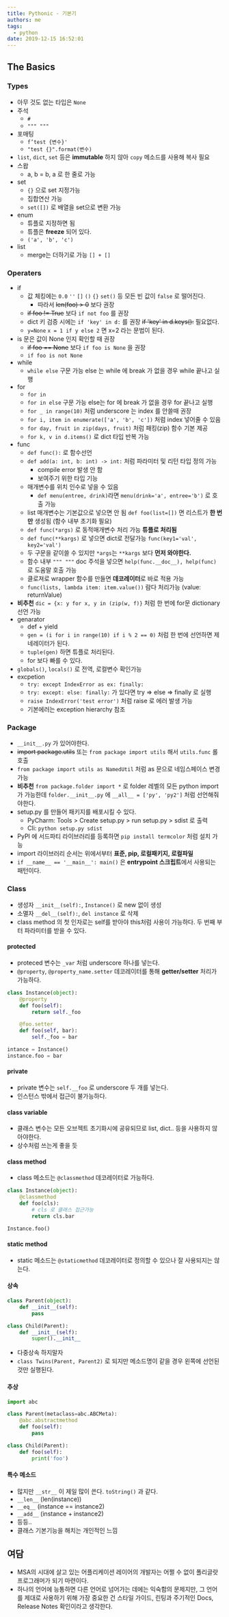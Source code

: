 ```yaml
---
title: Pythonic - 기본기
authors: me
tags:
  - python
date: 2019-12-15 16:52:01
---
```


## The Basics

### Types

- 아무 것도 없는 타입은 `None`
- 주석
  - `#`
  - `""" """`
- 포매팅
  - `f’test {변수}'`
  - `"test {}".format(변수)`
- `list`, `dict`, `set` 등은 **immutable** 하지 않아 `copy` 메소드를 사용해 복사 필요
- 스왑
  - a, b = b, a 로 한 줄로 가능
- set
  - `{}` 으로 set 지정가능
  - 집합연산 가능
  - `set([])` 로 배열을 set으로 변환 가능
- enum
  - 튜플로 지정하면 됨
  - 튜플은 **freeze** 되어 있다.
  - `('a', 'b', 'c')`
- list
  - merge는 더하기로 가능 `[] + []`

### Operaters

- if
  - 값 체킹에는 `0.0` `''` `[]` `()` `{}` `set()` 등 모든 빈 값이 `false` 로 떨어진다.
    - 따라서 ~~len(foo) > 0~~ 보다 권장
  - ~~if foo != True~~ 보다 `if not foo` 를 권장
  - dict 키 검증 시에는 `if 'key' in d:` 를 권장 ~~if 'key' in d.keys():~~ 필요없다.
  - `y=None` `x = 1 if y else 2` 면 x=2 라는 문법이 된다.
- is 문은 값이 None 인지 확인할 때 권장
  - ~~if foo == None~~ 보다 `if foo is None` 을 권장
  - `if foo is not None`
- while
  - `while else` 구문 가능
    else 는 while 에 break 가 없을 경우 while 끝나고 실행
- for
  - `for in`
  - `for in else` 구문 가능
    else는 for 에 break 가 없을 경우 for 끝나고 실행
  - `for _ in range(10)` 처럼 underscore 는 index 를 안쓸때 권장
  - `for i, item in enumerate(['a', 'b', 'c'])` 처럼 index 넣어줄 수 있음
  - `for day, fruit in zip(days, fruit)` 처럼 패킹(zip) 함수 기본 제공
  - `for k, v in d.items()` 로 dict 타입 반복 가능
- func
  - `def func():` 로 함수선언
  - `def add(a: int, b: int) -> int:` 처럼 파라미터 및 리턴 타입 정의 가능
    - compile error 발생 안 함
    - 보여주기 위한 타입 기능
  - 매개변수를 위치 인수로 넣을 수 있음
    - `def menu(entree, drink)`라면 `menu(drink='a', entree='b')` 로 호출 가능
  - list 매개변수는 기본값으로 넣으면 안 됨 `def foo(list=[])` 면 리스트가 **한 번만** 생성됨 (함수 내부 초기화 필요)
  - `def func(*args)` 로 동적매개변수 처리 가능 **튜플로 처리됨**
  - `def func(**kargs)` 로 넣으면 dict로 전달가능 `func(key1='val', key2='val')`
  - 두 구문을 같이쓸 수 있지만 `*args`는 `**kargs` 보다 **먼저 와야한다.**
  - 함수 내부 `""" """` doc 주석을 넣으면 `help(func.__doc__), help(func)` 로 도움말 호출 가능
  - 클로져로 wrapper 함수를 만들면 **데코레이터**로 바로 적용 가능
  - `func(lists, lambda item: item.value())` 람다 처리가능 (value: returnValue)
- **비추천** `dic = {x: y for x, y in (zip(w, f)}` 처럼 한 번에 for문 dictionary 선언 가능
- genarator
  - def + yield
  - `gen = (i for i in range(10) if i % 2 == 0)` 처럼 한 번에 선언하면 제네레이터가 된다.
  - `tuple(gen)` 하면 튜플로 처리된다.
  - for 보다 빠를 수 있다.
- `globals()`, `locals()` 로 전역, 로컬변수 확인가능
- excpetion
  - `try: except IndexError as ex: finally:`
  - `try: except: else: finally:` 가 있다면 try => else => finally 로 실행
  - `raise IndexError('test error')` 처럼 raise 로 에러 발생 가능
  - 기본에러는 exception hierarchy 참조

### Package

- `__init__.py` 가 있어야한다.
- ~~import package.utils~~ 또는 `from package import utils` 해서 `utils.func` 롤 호출
- `from package import utils as NamedUtil` 처럼 as 문으로 네임스페이스 변경 가능
- **비추천** `from package.folder import *` 로 folder 레벨의 모든 python import 가 가능한데
  `folder.__init__.py` 에 `__all__ = ['py', 'py2']` 처럼 선언해줘야한다.
- setup.py 를 만들어 패키지를 배포시킬 수 있다.
  - PyCharm: Tools > Create setup.py > run setup.py > sdist 로 출력
  - Cli: `python setup.py sdist`
- PyPI 에 서드파티 라이브러리를 등록하면 `pip install termcolor` 처럼 설치 가능
- import 라이브러리 순서는 위에서부터 **표준, pip, 로컬패키지, 로컬파일**
- `if __name__ == '__main__': main()` 은 **entrypoint 스크립트**에서 사용되는 패턴이다.

### Class

- 생성자 `__init__(self):`, `Instance()` 로 new 없이 생성
- 소멸자 `__del__(self):`, `del instance` 로 삭제
- class method 의 첫 인자로는 self를 받아야 this처럼 사용이 가능하다. 두 번째 부터 파라미터를 받을 수 있다.

#### protected

- proteced 변수는 `_var` 처럼 underscore 하나를 넣는다.
- `@property`, `@property_name.setter` 데코레이터를 통해 **getter/setter** 처리가 가능하다.

```python
class Instance(object):
    @property
    def foo(self):
        return self._foo

    @foo.setter
    def foo(self, bar):
        self._foo = bar

intance = Instance()
instance.foo = bar
```

#### private

- private 변수는 `self.__foo` 로 underscore 두 개를 넣는다.
- 인스턴스 밖에서 접근이 불가능하다.

#### class variable

- 클래스 변수는 모든 오브젝트 초기화시에 공유되므로 list, dict.. 등을 사용하지 않아야한다.
- 상수처럼 쓰는게 좋을 듯

#### class method

- class 메소드는 `@classmethod` 데코레이터로 가능하다.

```python
class Instance(object):
    @classmethod
    def foo(cls):
        # cls 로 클래스 접근가능
        return cls.bar

Instance.foo()
```

#### static method

- static 메소드는 `@staticmethod` 데코레이터로 정의할 수 있으나 잘 사용되지는 않는다.

#### 상속

```python
class Parent(object):
    def __init__(self):
        pass

class Child(Parent):
    def __init__(self):
        super().__init__
```

- 다중상속 하지말자
- `class Twins(Parent, Parent2)` 로 되지만 메소드명이 같을 경우 왼쪽에 선언된 것만 실행된다.

#### 추상

```python
import abc

class Parent(metaclass=abc.ABCMeta):
    @abc.abstractmethod
    def foo(self):
        pass

class Child(Parent):
    def foo(self):
        print('foo')
```

#### 특수 메소드

- 많지만 `__str__` 이 제일 많이 쓴다. `toString()` 과 같다.
- `__len__` (len(instance))
- `__eq__` (instance == instance2)
- `__add__` (instance + instance2)
- 등등..
- 클래스 기본기능을 해치는 개인적인 느낌

## 여담

- MSA의 시대에 살고 있는 어플리케이션 레이어의 개발자는 어쩔 수 없이 폴리글랏 프로그래머가 되기 마련이다.
- 하나의 언어에 능통하면 다른 언어로 넘어가는 데에는 익숙함의 문제지만,
  그 언어를 제대로 사용하기 위해 가장 중요한 건 스타일 가이드, 린팅과 주기적인 Docs, Release Notes 확인이라고 생각한다.
